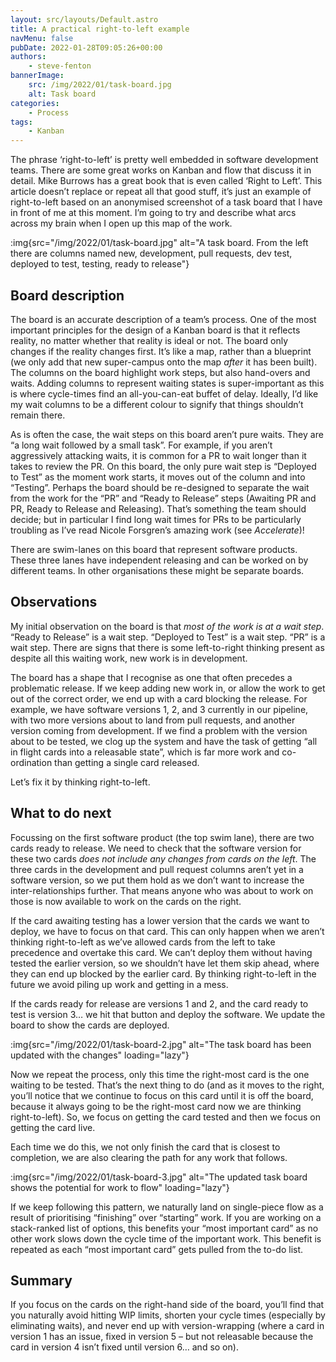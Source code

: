 ```yaml
---
layout: src/layouts/Default.astro
title: A practical right-to-left example
navMenu: false
pubDate: 2022-01-28T09:05:26+00:00
authors:
    - steve-fenton
bannerImage:
    src: /img/2022/01/task-board.jpg
    alt: Task board
categories:
    - Process
tags:
    - Kanban
---
```


The phrase ‘right-to-left’ is pretty well embedded in software development teams. There are some great works on Kanban and flow that discuss it in detail. Mike Burrows has a great book that is even called ‘Right to Left’. This article doesn’t replace or repeat all that good stuff, it’s just an example of right-to-left based on an anonymised screenshot of a task board that I have in front of me at this moment. I’m going to try and describe what arcs across my brain when I open up this map of the work.

:img{src="/img/2022/01/task-board.jpg" alt="A task board. From the left there are columns named new, development, pull requests, dev test, deployed to test, testing, ready to release"}

## Board description

The board is an accurate description of a team’s process. One of the most important principles for the design of a Kanban board is that it reflects reality, no matter whether that reality is ideal or not. The board only changes if the reality changes first. It’s like a map, rather than a blueprint (we only add that new super-campus onto the map *after* it has been built). The columns on the board highlight work steps, but also hand-overs and waits. Adding columns to represent waiting states is super-important as this is where cycle-times find an all-you-can-eat buffet of delay. Ideally, I’d like my wait columns to be a different colour to signify that things shouldn’t remain there.

As is often the case, the wait steps on this board aren’t pure waits. They are “a long wait followed by a small task”. For example, if you aren’t aggressively attacking waits, it is common for a PR to wait longer than it takes to review the PR. On this board, the only pure wait step is “Deployed to Test” as the moment work starts, it moves out of the column and into “Testing”. Perhaps the board should be re-designed to separate the wait from the work for the “PR” and “Ready to Release” steps (Awaiting PR and PR, Ready to Release and Releasing). That’s something the team should decide; but in particular I find long wait times for PRs to be particularly troubling as I’ve read Nicole Forsgren’s amazing work (see *Accelerate*)!

There are swim-lanes on this board that represent software products. These three lanes have independent releasing and can be worked on by different teams. In other organisations these might be separate boards.

## Observations

My initial observation on the board is that *most of the work is at a wait step*. “Ready to Release” is a wait step. “Deployed to Test” is a wait step. “PR” is a wait step. There are signs that there is some left-to-right thinking present as despite all this waiting work, new work is in development.

The board has a shape that I recognise as one that often precedes a problematic release. If we keep adding new work in, or allow the work to get out of the correct order, we end up with a card blocking the release. For example, we have software versions 1, 2, and 3 currently in our pipeline, with two more versions about to land from pull requests, and another version coming from development. If we find a problem with the version about to be tested, we clog up the system and have the task of getting “all in flight cards into a releasable state”, which is far more work and co-ordination than getting a single card released.

Let’s fix it by thinking right-to-left.

## What to do next

Focussing on the first software product (the top swim lane), there are two cards ready to release. We need to check that the software version for these two cards *does not include any changes from cards on the left*. The three cards in the development and pull request columns aren’t yet in a software version, so we put them hold as we don’t want to increase the inter-relationships further. That means anyone who was about to work on those is now available to work on the cards on the right.

If the card awaiting testing has a lower version that the cards we want to deploy, we have to focus on that card. This can only happen when we aren’t thinking right-to-left as we’ve allowed cards from the left to take precedence and overtake this card. We can’t deploy them without having tested the earlier version, so we shouldn’t have let them skip ahead, where they can end up blocked by the earlier card. By thinking right-to-left in the future we avoid piling up work and getting in a mess.

If the cards ready for release are versions 1 and 2, and the card ready to test is version 3… we hit that button and deploy the software. We update the board to show the cards are deployed.

:img{src="/img/2022/01/task-board-2.jpg" alt="The task board has been updated with the changes" loading="lazy"}

Now we repeat the process, only this time the right-most card is the one waiting to be tested. That’s the next thing to do (and as it moves to the right, you’ll notice that we continue to focus on this card until it is off the board, because it always going to be the right-most card now we are thinking right-to-left). So, we focus on getting the card tested and then we focus on getting the card live.

Each time we do this, we not only finish the card that is closest to completion, we are also clearing the path for any work that follows.

:img{src="/img/2022/01/task-board-3.jpg" alt="The updated task board shows the potential for work to flow" loading="lazy"}

If we keep following this pattern, we naturally land on single-piece flow as a result of prioritising “finishing” over “starting” work. If you are working on a stack-ranked list of options, this benefits your “most important card” as no other work slows down the cycle time of the important work. This benefit is repeated as each “most important card” gets pulled from the to-do list.

## Summary

If you focus on the cards on the right-hand side of the board, you’ll find that you naturally avoid hitting WIP limits, shorten your cycle times (especially by eliminating waits), and never end up with version-wrapping (where a card in version 1 has an issue, fixed in version 5 – but not releasable because the card in version 4 isn’t fixed until version 6… and so on).